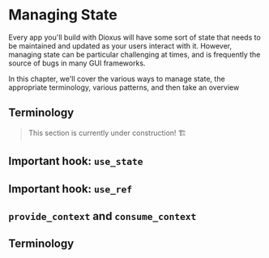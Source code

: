 # Managing State

Every app you'll build with Dioxus will have some sort of state that needs to be maintained and updated as your users interact with it. However, managing state can be particular challenging at times, and is frequently the source of bugs in many GUI frameworks.

In this chapter, we'll cover the various ways to manage state, the appropriate terminology, various patterns, and then take an overview

## Terminology 


> This section is currently under construction! 🏗




## Important hook: `use_state`





## Important hook: `use_ref`




## `provide_context` and `consume_context`

## Terminology
